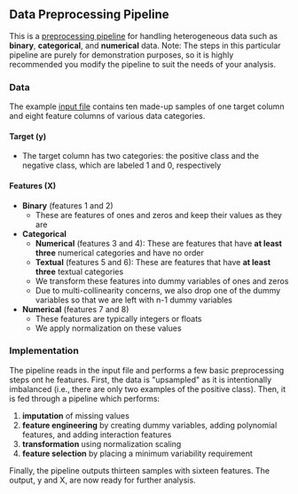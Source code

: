## Data Preprocessing Pipeline

This is a [preprocessing pipeline](/data_preprocessing.py) for handling heterogeneous data such as **binary**, **categorical**, and **numerical** data.  Note: The steps in this particular pipeline are purely for demonstration purposes, so it is highly recommended you modify the pipeline to suit the needs of your analysis.

### Data

The example [input file](/input/data_example.csv) contains ten made-up samples of one target column and eight feature columns of various data categories.

#### Target (y)
- The target column has two categories: the positive class and the negative class, which are labeled 1 and 0, respectively

#### Features (X)
- **Binary** (features 1 and 2)
	* These are features of ones and zeros and keep their values as they are
- **Categorical**
	* **Numerical** (features 3 and 4): These are features that have **at least three** numerical categories and have no order
	* **Textual** (features 5 and 6): These are features that have **at least three** textual categories
	* We transform these features into dummy variables of ones and zeros
	* Due to multi-collinearity concerns, we also drop one of the dummy variables so that we are left with n-1 dummy variables
- **Numerical** (features 7 and 8)
	* These features are typically integers or floats
	* We apply normalization on these values

### Implementation

The pipeline reads in the input file and performs a few basic preprocessing steps ont he features. First, the data is "upsampled" as it is intentionally imbalanced (i.e., there are only two examples of the positive class). Then, it is fed through a pipeline which performs: 

1. **imputation** of missing values
2. **feature engineering** by creating dummy variables, adding polynomial features, and adding interaction features
3. **transformation** using normalization scaling
4. **feature selection** by placing a minimum variability requirement

Finally, the pipeline outputs thirteen samples with sixteen features. The output, y and X, are now ready for further analysis.